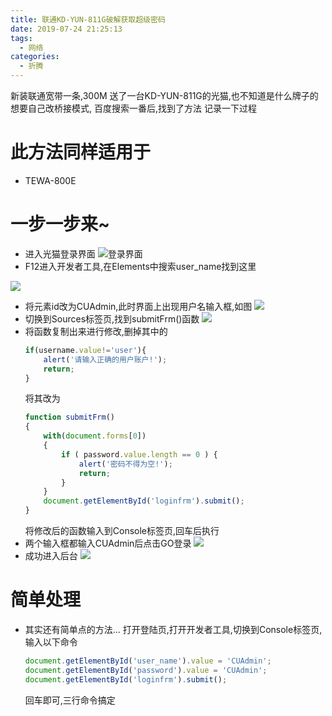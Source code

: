 ```yaml
---
title: 联通KD-YUN-811G破解获取超级密码
date: 2019-07-24 21:25:13
tags:
  - 网络
categories:
  - 折腾
---
```

新装联通宽带一条,300M
送了一台KD-YUN-811G的光猫,也不知道是什么牌子的
想要自己改桥接模式,
百度搜索一番后,找到了方法
记录一下过程
# 此方法同样适用于 
- TEWA-800E

  
# 一步一步来~
- 进入光猫登录界面
  ![登录界面](https://up.sowevo.com/img/20190724214706.png)
- F12进入开发者工具,在Elements中搜索user_name找到这里
<!-- more -->
  ![](https://up.sowevo.com/img/20190724214835.png)
- 将元素id改为CUAdmin,此时界面上出现用户名输入框,如图
  ![](https://up.sowevo.com/img/20190724215127.png)
- 切换到Sources标签页,找到submitFrm()函数
  ![](https://up.sowevo.com/img/20190724215618.png)
- 将函数复制出来进行修改,删掉其中的
  ```javascript
  if(username.value!='user'){
      alert('请输入正确的用户账户!');
      return;
  }
  ```
  将其改为
  ```Javascript
  function submitFrm()
  {
      with(document.forms[0])
      {
          if ( password.value.length == 0 ) {
              alert('密码不得为空!');
              return;
          }
      }
      document.getElementById('loginfrm').submit();
  }
  ```
  将修改后的函数输入到Console标签页,回车后执行
- 两个输入框都输入CUAdmin后点击GO登录
  ![](https://up.sowevo.com/img/20190724220620.png)
- 成功进入后台
  ![](https://up.sowevo.com/img/20190724220828.png)

# 简单处理
- 其实还有简单点的方法...
  打开登陆页,打开开发者工具,切换到Console标签页,输入以下命令
  ```Javascript
  document.getElementById('user_name').value = 'CUAdmin'; 
  document.getElementById('password').value = 'CUAdmin'; 
  document.getElementById('loginfrm').submit();
  ```
  回车即可,三行命令搞定